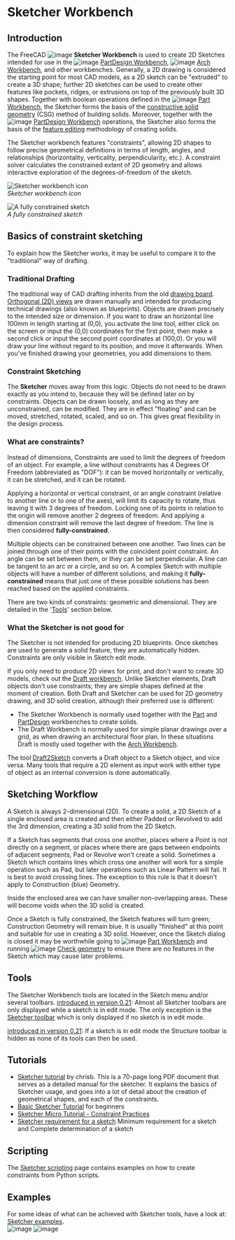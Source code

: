 # Sketcher Workbench

## Introduction

The FreeCAD ![image](https://github.com/FreeCAD/FreeCAD-documentation-docusaurus/assets/100439627/a7fb9163-12db-40f2-84ef-6dc6ca201743) **Sketcher Workbench** is used to create 2D Sketches intended for use in the ![image](https://github.com/FreeCAD/FreeCAD-documentation-docusaurus/assets/100439627/464ed714-8fc7-4bc1-af0e-1b26c66cf8fb) [PartDesign Workbench](docs\workbenches\part-design.md), ![image](https://github.com/FreeCAD/FreeCAD-documentation-docusaurus/assets/100439627/68c850c3-58b4-49bb-93bc-1c4de4c9bfeb) [Arch Workbench](docs\workbenches\arch.md), and other workbenches. Generally, a 2D drawing is considered the starting point for most CAD models, as a 2D sketch can be "extruded" to create a 3D shape; further 2D sketches can be used to create other features like pockets, ridges, or extrusions on top of the previously built 3D shapes. Together with boolean operations defined in the ![image](https://github.com/FreeCAD/FreeCAD-documentation-docusaurus/assets/100439627/8668be3c-e793-4a23-94ba-c56f831667cf) [Part Workbench](docs\workbenches\part.md), the Sketcher forms the basis of the [constructive solid geometry](https://wiki.freecad.org/Constructive_solid_geometry) (CSG) method of building solids. Moreover, together with the ![image](https://github.com/FreeCAD/FreeCAD-documentation-docusaurus/assets/100439627/9f5752b1-d1e7-4a7a-a0ac-90ea7e52694e) [PartDesign Workbench](docs\workbenches\part-design.md) operations, the Sketcher also forms the basis of the [feature editing](https://wiki.freecad.org/Feature_editing) methodology of creating solids.

The Sketcher workbench features "constraints", allowing 2D shapes to follow precise geometrical definitions in terms of length, angles, and relationships (horizontality, verticality, perpendicularity, etc.). A constraint solver calculates the constrained extent of 2D geometry and allows interactive exploration of the degrees-of-freedom of the sketch.

![Sketcher workbench icon](https://github.com/FreeCAD/FreeCAD-documentation-docusaurus/assets/100439627/0005bf1d-294e-49e3-989e-8c5040bcac96)  
_Sketcher workbench icon_  

![A fully constrained sketch](https://github.com/FreeCAD/FreeCAD-documentation-docusaurus/assets/100439627/cf710c33-990f-4618-aa1d-82c465a039ac)  
_A fully constrained sketch_  

## Basics of constraint sketching

To explain how the Sketcher works, it may be useful to compare it to the "traditional" way of drafting.

### Traditional Drafting

The traditional way of CAD drafting inherits from the old [drawing board](http://en.wikipedia.org/wiki/Drawing_board). [Orthogonal (2D) views](http://en.wikipedia.org/wiki/Multiview_orthographic_projection) are drawn manually and intended for producing technical drawings (also known as blueprints). Objects are drawn precisely to the intended size or dimension. If you want to draw an horizontal line 100mm in length starting at (0,0), you activate the line tool, either click on the screen or input the (0,0) coordinates for the first point, then make a second click or input the second point coordinates at (100,0). Or you will draw your line without regard to its position, and move it afterwards. When you've finished drawing your geometries, you add dimensions to them.

### Constraint Sketching

The **Sketcher** moves away from this logic. Objects do not need to be drawn exactly as you intend to, because they will be defined later on by constraints. Objects can be drawn loosely, and as long as they are unconstrained, can be modified. They are in effect "floating" and can be moved, stretched, rotated, scaled, and so on. This gives great flexibility in the design process.

### What are constraints?

Instead of dimensions, Constraints are used to limit the degrees of freedom of an object. For example, a line without constraints has 4 Degrees Of Freedom (abbreviated as "DOF"): it can be moved horizontally or vertically, it can be stretched, and it can be rotated.

Applying a horizontal or vertical constraint, or an angle constraint (relative to another line or to one of the axes), will limit its capacity to rotate, thus leaving it with 3 degrees of freedom. Locking one of its points in relation to the origin will remove another 2 degrees of freedom. And applying a dimension constraint will remove the last degree of freedom. The line is then considered **fully-constrained**.

Multiple objects can be constrained between one another. Two lines can be joined through one of their points with the coincident point constraint. An angle can be set between them, or they can be set perpendicular. A line can be tangent to an arc or a circle, and so on. A complex Sketch with multiple objects will have a number of different solutions, and making it **fully-constrained** means that just one of these possible solutions has been reached based on the applied constraints.

There are two kinds of constraints: geometric and dimensional. They are detailed in the '[Tools](https://wiki.freecad.org/Sketcher_Workbench#Tools)' section below.

### What the Sketcher is not good for

The Sketcher is not intended for producing 2D blueprints. Once sketches are used to generate a solid feature, they are automatically hidden. Constraints are only visible in Sketch edit mode.

If you only need to produce 2D views for print, and don't want to create 3D models, check out the [Draft workbench](docs\workbenches\part-design.md). Unlike Sketcher elements, Draft objects don't use constraints; they are simple shapes defined at the moment of creation. Both Draft and Sketcher can be used for 2D geometry drawing, and 3D solid creation, although their preferred use is different:
- The Sketcher Workbench is normally used together with the [Part](docs\workbenches\part.md) and [PartDesign](docs\workbenches\part-design.md) workbenches to create solids.
- The Draft Workbench is normally used for simple planar drawings over a grid, as when drawing an architectural floor plan. In these situations Draft is mostly used together with the [Arch Workbench](docs\workbenches\arch.md).
  
The tool [Draft2Sketch](https://wiki.freecad.org/Draft_Draft2Sketch) converts a Draft object to a Sketch object, and vice versa. Many tools that require a 2D element as input work with either type of object as an internal conversion is done automatically.

## Sketching Workflow

A Sketch is always 2-dimensional (2D). To create a solid, a 2D Sketch of a single enclosed area is created and then either Padded or Revolved to add the 3rd dimension, creating a 3D solid from the 2D Sketch.

If a Sketch has segments that cross one another, places where a Point is not directly on a segment, or places where there are gaps between endpoints of adjacent segments, Pad or Revolve won't create a solid. Sometimes a Sketch which contains lines which cross one another will work for a simple operation such as Pad, but later operations such as Linear Pattern will fail. It is best to avoid crossing lines. The exception to this rule is that it doesn't apply to Construction (blue) Geometry.

Inside the enclosed area we can have smaller non-overlapping areas. These will become voids when the 3D solid is created.

Once a Sketch is fully constrained, the Sketch features will turn green; Construction Geometry will remain blue. It is usually "finished" at this point and suitable for use in creating a 3D solid. However, once the Sketch dialog is closed it may be worthwhile going to ![image](https://github.com/FreeCAD/FreeCAD-documentation-docusaurus/assets/100439627/e1ec10af-d0da-4056-85eb-7dba9032c1c2) [Part Workbench](docs\workbenches\part.md) and running ![image](https://github.com/FreeCAD/FreeCAD-documentation-docusaurus/assets/100439627/5ad880f3-2afa-46d2-83c9-743cc60fbe9c) [Check geometry](https://wiki.freecad.org/Part_CheckGeometry) to ensure there are no features in the Sketch which may cause later problems.

## Tools

The Sketcher Workbench tools are located in the Sketch menu and/or several toolbars. [introduced in version 0.21](https://wiki.freecad.org/Release_notes_0.21): Almost all Sketcher toolbars are only displayed while a sketch is in edit mode. The only exception is the [Sketcher toolbar](https://wiki.freecad.org/Sketcher_Workbench#Sketcher_toolbar) which is only displayed if no sketch is in edit mode.

[introduced in version 0.21](https://wiki.freecad.org/Release_notes_0.21): If a sketch is in edit mode the Structure toolbar is hidden as none of its tools can then be used.

## Tutorials

- [Sketcher tutorial](https://forum.freecadweb.org/viewtopic.php?f=36&t=30104) by chrisb. This is a 70-page long PDF document that serves as a detailed manual for the sketcher. It explains the basics of Sketcher usage, and goes into a lot of detail about the creation of geometrical shapes, and each of the constraints.
- [Basic Sketcher Tutorial](https://wiki.freecad.org/Basic_Sketcher_Tutorial) for beginners
- [Sketcher Micro Tutorial - Constraint Practices](https://wiki.freecad.org/Sketcher_Micro_Tutorial_-_Constraint_Practices)
- [Sketcher requirement for a sketch](https://wiki.freecad.org/Sketcher_requirement_for_a_sketch) Minimum requirement for a sketch and Complete determination of a sketch

## Scripting

The [Sketcher scripting](https://wiki.freecad.org/Sketcher_scripting) page contains examples on how to create constraints from Python scripts.

## Examples

For some ideas of what can be achieved with Sketcher tools, have a look at: [Sketcher examples](https://wiki.freecad.org/Sketcher_Examples).  
![image](https://github.com/FreeCAD/FreeCAD-documentation-docusaurus/assets/100439627/74dd7906-c311-4ed2-ac6b-62abe98b2386)
![image](https://github.com/FreeCAD/FreeCAD-documentation-docusaurus/assets/100439627/7ddb805d-4134-42c8-b5d7-7dd1228a6bf1)

